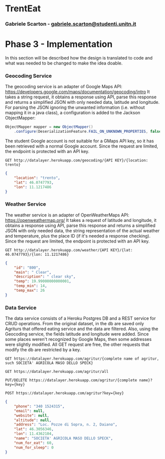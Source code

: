 # TrentEat
### Gabriele Scarton - gabriele.scarton@studenti.unitn.it

# Phase 3 - Implementation
In this section will be described how the design is translated to code and what was needed to be changed to make the idea doable.

### Geocoding Service
The geocoding service is an adapter of Google Maps API: https://developers.google.com/maps/documentation/geocoding/intro
It takes a string request, it obtains a response using API, parse this response and returns a simplified JSON with only needed data, latitude and longitude. For parsing the JSON ignoring the unwanted information (i.e. without mapping it in a java class), a configuration is added to the Jackson ObjectMapper:
```java
ObjectMapper mapper = new ObjectMapper()
	.configure(DeserializationFeature.FAIL_ON_UNKNOWN_PROPERTIES, false);
```
The student Google account is not suitable for a GMaps API key, so it has been retrieved with a normal Google account. Since the request are limited, the endpoint is protected with an API key.
```
GET http://datalayer.herokuapp.com/geocoding/{API KEY}/{location: trento}
```
```json
{
    "location": "trento",
    "lat": 46.0747793,
    "lon": 11.1217486
}
```
### Weather Service
The weather service is an adapter of OpenWeatherMaps API: https://openweathermap.org/
It takes a request of latitude and longitude, it obtains a response using API, parse this response and returns a simplified JSON with only needed data, the string representation of the actual weather and temperature, plus the place ID (if it's needed a response checking). Since the request are limited, the endpoint is protected with an API key.
```
GET http://datalayer.herokuapp.com/weather/{API KEY}/{lat: 46.0747793}/{lon: 11.1217486}
```
```json
{
    "id": "800",
    "main": " Clear",
    "description": " clear sky",
    "temp": 19.99000000000001,
    "temp_min": 14,
    "temp_max": 26
}
```
### Data Service
The data service consists of a Heroku Postgres DB and a REST service for CRUD operations. From the original dataset, in the db are saved only Agriturs that offered eating service and the data are filtered. Also, using the Geocoding service, the fields latitude and longitude were added. Since some places weren't recognized by Google Maps, then some addresses were slightly modified. All GET request are free, the other requests that modify the db are restricted by a key. 
```
GET https://datalayer.herokuapp.com/agritur/{complete name of agritur, such SOCIETA' AGRICOLA MASO DELLO SPECK}
```
```
GET https://datalayer.herokuapp.com/agritur/all
```
```
PUT/DELETE https://datalayer.herokuapp.com/agritur/{complete name}?key={key}
```
```
POST https://datalayer.herokuapp.com/agritur?key={key}
```
```json
{
    "phone": "340 1524315",
    "email": null,
    "website": null,
    "altitude": null,
    "address": "Loc. Pozze di Sopra, n. 2, Daiano",
    "lat": 46.3056346,
    "lon": 11.4362104,
    "name": "SOCIETA' AGRICOLA MASO DELLO SPECK",
    "num_for_eat": 60,
    "num_for_sleep": 0
}
```
